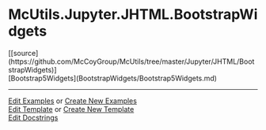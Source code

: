 # <a id="McUtils.Jupyter.JHTML.BootstrapWidgets">McUtils.Jupyter.JHTML.BootstrapWidgets</a> 
<div class="docs-source-link" markdown="1">
[[source](https://github.com/McCoyGroup/McUtils/tree/master/Jupyter/JHTML/BootstrapWidgets)]
</div>
    


<div class="container alert alert-secondary bg-light">
  <div class="row">
   <div class="col" markdown="1">
[Bootstrap5Widgets](BootstrapWidgets/Bootstrap5Widgets.md)   
</div>
   <div class="col" markdown="1">
   
</div>
   <div class="col" markdown="1">
   
</div>
</div>
</div>







___

[Edit Examples](https://github.com/McCoyGroup/McUtils/edit/master/ci/examples/McUtils/Jupyter/JHTML/BootstrapWidgets.md) or 
[Create New Examples](https://github.com/McCoyGroup/McUtils/new/master/?filename=ci/examples/McUtils/Jupyter/JHTML/BootstrapWidgets.md) <br/>
[Edit Template](https://github.com/McCoyGroup/McUtils/edit/master/ci/docs/McUtils/Jupyter/JHTML/BootstrapWidgets.md) or 
[Create New Template](https://github.com/McCoyGroup/McUtils/new/master/?filename=ci/docs/templates/McUtils/Jupyter/JHTML/BootstrapWidgets.md) <br/>
[Edit Docstrings](https://github.com/McCoyGroup/McUtils/edit/master/Jupyter/JHTML/BootstrapWidgets/__init__.py?message=Update%20Docs)
